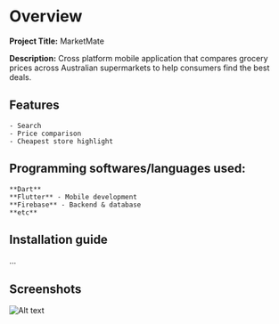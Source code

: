 # Overview

**Project Title:** MarketMate

**Description:** Cross platform mobile application that compares grocery prices across Australian supermarkets to help consumers find the best deals.

## Features
    - Search
    - Price comparison
    - Cheapest store highlight

## Programming softwares/languages used:
    **Dart**
    **Flutter** - Mobile development
    **Firebase** - Backend & database
    **etc**
    
## Installation guide
...

## Screenshots
![Alt text](image-path.png)